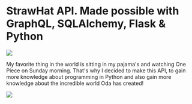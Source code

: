 # StrawHat API. Made possible with GraphQL, SQLAlchemy, Flask & Python

![](https://upload.wikimedia.org/wikipedia/en/thumb/2/2c/One_Piece_Logo.svg/800px-One_Piece_Logo.svg.png)

My favorite thing in the world is sitting in my pajama's and watching One Piece on Sunday morning.
That's why I decided to make this API, to gain more knowledge about programming in Python and also 
gain more knowledge about the incredible world Oda has created!


![](https://raw.githubusercontent.com/Mapacherama/StrawHat_API_GraphQL_Python/main/Diagrams/PirateClassDiagram.png)
